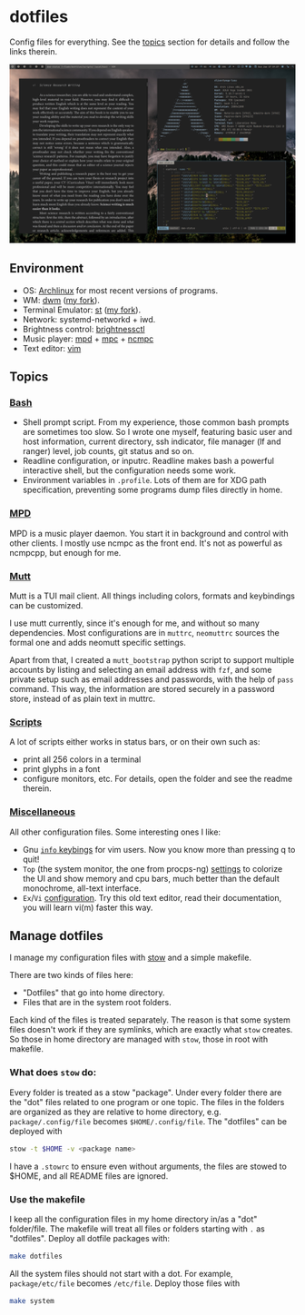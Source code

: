# dotfiles

Config files for everything. See the [topics](#topics) section for details and follow the links therein.

![](https://github.com/OliverLew/oliverlew.github.io/blob/pictures/dwm.png?raw=true)

## Environment

- OS: [Archlinux](http://www.archlinux.org/) for most recent versions of programs.
- WM: [dwm](https://dwm.suckless.org/) ([my fork](https://github.com/OliverLew/dwm)).
- Terminal Emulator: [st](https://st.suckless.org/) ([my fork](https://github.com/OliverLew/st)).
- Network: systemd-networkd + iwd.
- Brightness control: [brightnessctl](https://github.com/Hummer12007/brightnessctl)
- Music player: [mpd](https://github.com/MusicPlayerDaemon/MPD/) + [mpc](https://github.com/MusicPlayerDaemon/mpc) + [ncmpc](https://github.com/MusicPlayerDaemon/ncmpc)
- Text editor: [vim](https://github.com/vim/vim)

## Topics

### [Bash](bash)

- Shell prompt script. From my experience, those common bash prompts
  are sometimes too slow. So I wrote one myself, featuring basic user
  and host information, current directory, ssh indicator, file manager
  (lf and ranger) level, job counts, git status and so on.
- Readline configuration, or inputrc. Readline makes bash a powerful
  interactive shell, but the configuration needs some work.
- Environment variables in `.profile`. Lots of them are for XDG path
  specification, preventing some programs dump files directly in home.

### [MPD](mpd)

MPD is a music player daemon. You start it in background and control
with other clients. I mostly use ncmpc as the front end. It's not as
powerful as ncmpcpp, but enough for me.

### [Mutt](neomutt)

Mutt is a TUI mail client. All things including colors, formats and
keybindings can be customized.

I use mutt currently, since it's enough for me, and without so many
dependencies. Most configurations are in `muttrc`, `neomuttrc` sources
the formal one and adds neomutt specific settings.

Apart from that, I created a `mutt_bootstrap` python script to support
multiple accounts by listing and selecting an email address with `fzf`,
and some private setup such as email addresses and passwords, with the
help of `pass` command. This way, the information are stored securely
in a password store, instead of as plain text in muttrc.

### [Scripts](scripts)

A lot of scripts either works in status bars, or on their own such as:
- print all 256 colors in a terminal
- print glyphs in a font
- configure monitors, etc.
For details, open the folder and see the readme therein.

### [Miscellaneous](config)

All other configuration files. Some interesting ones I like:
- Gnu [`info` keybings](config/.config/infokey) for vim users. Now you know more than pressing q to quit!
- `Top` (the system monitor, the one from procps-ng) [settings](config/.config/procps) to colorize the UI and show memory and cpu bars, much better than the default monochrome, all-text interface.
- `Ex`/`Vi` [configuration](config/.config/ex/exrc). Try this old text editor, read their documentation, you will learn vi(m) faster this way.

## Manage dotfiles

I manage my configuration files with [stow](https://www.gnu.org/software/stow/)
and a simple makefile.

There are two kinds of files here:
  - "Dotfiles" that go into home directory.
  - Files that are in the system root folders.

Each kind of the files is treated separately. The reason is
that some system files doesn't work if they are symlinks, which are exactly what `stow`
creates. So those in home directory are managed with `stow`, those in root with makefile.

### What does `stow` do:

Every folder is treated as a stow "package". Under every folder there are the "dot"
files related to one program or one topic. The files in the folders are organized
as they are relative to home directory, e.g. `package/.config/file` becomes
`$HOME/.config/file`. The "dotfiles" can be deployed with
```sh
stow -t $HOME -v <package name>
```

I have a `.stowrc` to ensure even without arguments, the files are stowed to $HOME,
and all README files are ignored.

### Use the makefile

I keep all the configuration files in my home directory in/as a "dot" folder/file.
The makefile will treat all files or folders starting with `.` as "dotfiles".
Deploy all dotfile packages with:
```sh
make dotfiles
```

All the system files should not start with a dot. For example, `package/etc/file`
becomes `/etc/file`. Deploy those files with
```sh
make system
```

